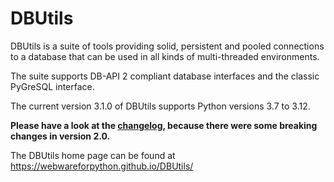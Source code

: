 DBUtils
=======

DBUtils is a suite of tools providing solid, persistent and pooled connections
to a database that can be used in all kinds of multi-threaded environments.

The suite supports DB-API 2 compliant database interfaces
and the classic PyGreSQL interface.

The current version 3.1.0 of DBUtils supports Python versions 3.7 to 3.12.

**Please have a look at the [changelog](https://webwareforpython.github.io/DBUtils/changelog.html), because there were some breaking changes in version 2.0.**

The DBUtils home page can be found at https://webwareforpython.github.io/DBUtils/
